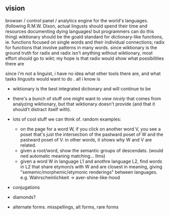 
## vision

browser / control panel / analytics engine for the world's languages. (following R.M.W. Dixon,  actual lingusts should spend their time and resources documenting dying languages! but programmers can do this thing) wiktionary should be the goald standard for dictionary-like functions, ie. functions focused on single words and their individual connections; radix for functions that involve patterns in many words. since wiktionary is the ground truth for radix and radix isn't anything without wiktionary, most effort should go to wikt; my hope is that radix would show what possibilities there are


since i'm not a linguist, i have no idea what other tools there are, and what tasks lingusits would want to do . 
all i know is
* wiktionary is the best integrated dictionary and will continue to be
* there's a bunch of stuff one might want to *view nicely* that comes from analyzing wiktionary, but that wiktionary doesn't provide (and that it should't distract itself with). 


* lots of cool stuff we can think of. random examples:
   * on the page for a word W, if you click on another word V, you see a poset that's just the intersection of the pastward poset of W and the pastward poset of V. in other words, it shows why W and V are related.
   * given a root/word, show the semantic groups of descendats. (would ned automatic meaning matching... llms)
   * given a word W in language L1 and anothre language L2, find words in L2 that share etymon/s with W and are closest in meaning, giving "sememic/morphemic/etymonic renderings" between languages. e.g. Wahrscheinlichkeit -> aver-shine-like-hood





* conjugations
* diamonds?
* alternate forms. misspellings, alt forms, rare forms


